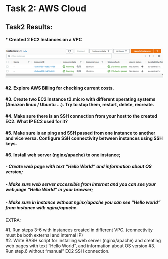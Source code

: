 # Task 2: AWS Cloud


## Task2 Results:

#### * Created 2 EC2 Instances on a VPC
![Instances](/Task2/img/instances.png)
#### #2. Explore AWS Billing for checking current costs.
#### #3. Create two EC2 Instance t2.micro with different operating systems (Amazon linux / Ubuntu ...). Try to stop them, restart, delete, recreate.
#### #4. Make sure there is an SSH connection from your host to the created EC2. What IP EC2 used for it?
#### #5. Make sure is an ping and SSH passed from one instance to another and vice versa. Configure SSH connectivity between instances using SSH keys.
#### #6. Install web server (nginx/apache) to one instance;
##### - Create web page with text “Hello World” and information about OS version;
##### - Make sure web server accessible from internet and you can see your web page “Hello World” in your browser;

##### - Make sure in instance without nginx/apache you can see “Hello world” from instance with nginx/apache.


EXTRA: 

#1. Run steps 3-6 with instances created in different VPC. (connectivity must be both external and internal IP)        
#2. Write BASH script for installing web server (nginx/apache) and creating web pages with text “Hello World”, and information about OS version
#3. Run step.6 without “manual” EC2 SSH connection.
